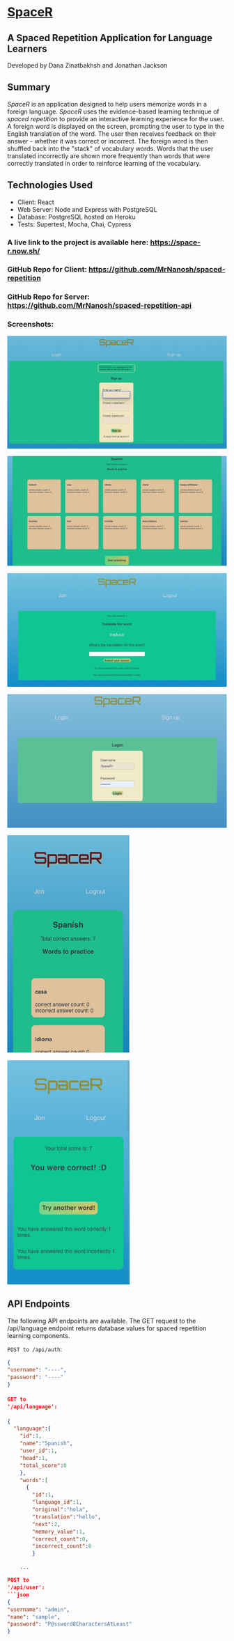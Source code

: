 # <ins>SpaceR 
## A Spaced Repetition Application for Language Learners

Developed by Dana Zinatbakhsh and Jonathan Jackson

## Summary 
<i>SpaceR</i> is an application designed to help users memorize words in a foreign language. <i>SpaceR</i> uses the evidence-based learning technique of <i>spaced repetition</i> to provide an interactive learning experience for the user. A foreign word is displayed on the screen, prompting the user to type in the English translation of the word. The user then receives feedback on their answer - whether it was correct or incorrect. The foreign word is then shuffled back into the "stack" of vocabulary words. Words that the user translated incorrectly are shown more frequently than words that were correctly translated in order to reinforce learning of the vocabulary.

## Technologies Used
* Client: React
* Web Server: Node and Express with PostgreSQL 
* Database: PostgreSQL hosted on Heroku
* Tests: Supertest, Mocha, Chai, Cypress

### A live link to the project is available here: https://space-r.now.sh/

### GitHub Repo for Client: https://github.com/MrNanosh/spaced-repetition
### GitHub Repo for Server: https://github.com/MrNanosh/spaced-repetition-api

### Screenshots:
![alt text](./SpaceR_screenshots/homepage_view1.png "SpaceR_homepage")

![alt text](./SpaceR_screenshots/full_on_view1.png "SpaceR_main")

![alt text](./SpaceR_screenshots/translate_view1.png "SpaceR_translate")

![alt text](./SpaceR_screenshots/login_view1.png "SpaceR_login")

![alt text](./SpaceR_screenshots/mobile_view_01.png "SpaceR_mobile1")

![alt text](./SpaceR_screenshots/mobile_view_11.png "SpaceR_mobile2")



## API Endpoints
The following API endpoints are available. The GET request to the /api/language endpoint returns database values for spaced repetition learning components.

`POST to
/api/auth`:
```json
{
"username": "----",
"password": "----"
}

GET to
'/api/language':

{
  "language":{
    "id":1,
    "name":"Spanish",
    "user_id":1,
    "head":1,
    "total_score":0
    },
    "words":[
      {
        "id":1,
        "language_id":1,
        "original":"hola",
        "translation":"hello",
        "next":2,
        "memory_value":1,
        "correct_count":0,
        "incorrect_count":0
        }
```
        ...
```json
POST to
'/api/user':
```json
{
"username": "admin",
"name": "sample",
"password": "P@ssword8CharactersAtLeast"
}


